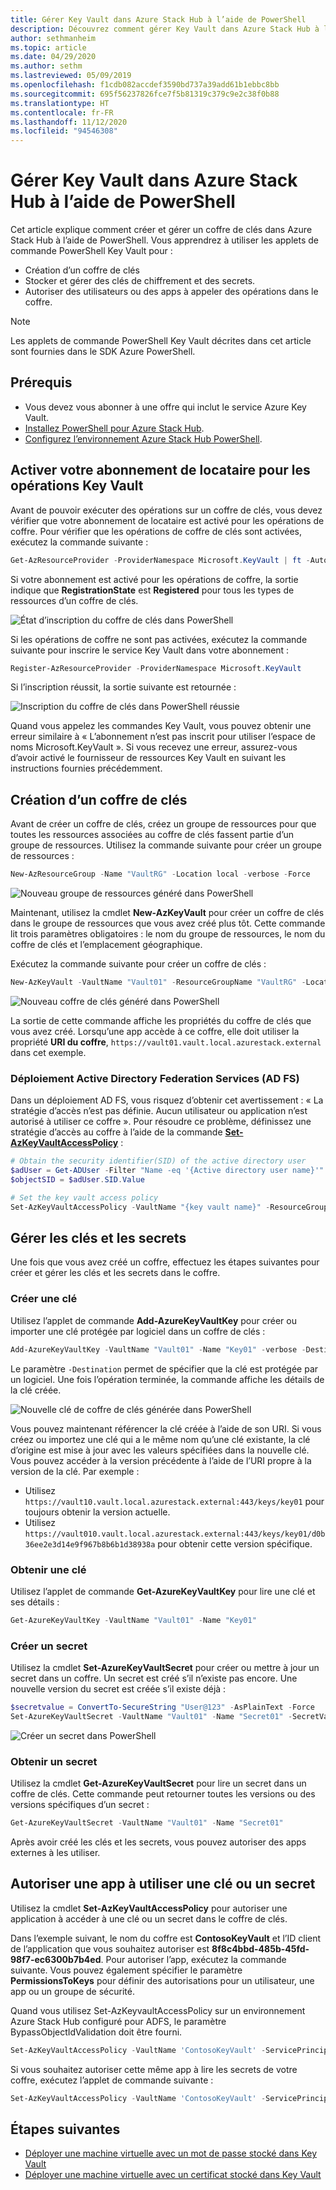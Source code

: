 ```yaml
---
title: Gérer Key Vault dans Azure Stack Hub à l’aide de PowerShell
description: Découvrez comment gérer Key Vault dans Azure Stack Hub à l’aide de PowerShell.
author: sethmanheim
ms.topic: article
ms.date: 04/29/2020
ms.author: sethm
ms.lastreviewed: 05/09/2019
ms.openlocfilehash: f1cdb082accdef3590bd737a39add61b1ebbc8bb
ms.sourcegitcommit: 695f56237826fce7f5b81319c379c9e2c38f0b88
ms.translationtype: HT
ms.contentlocale: fr-FR
ms.lasthandoff: 11/12/2020
ms.locfileid: "94546308"
---
```

# <a name="manage-key-vault-in-azure-stack-hub-using-powershell"></a>Gérer Key Vault dans Azure Stack Hub à l’aide de PowerShell

Cet article explique comment créer et gérer un coffre de clés dans Azure Stack Hub à l’aide de PowerShell. Vous apprendrez à utiliser les applets de commande PowerShell Key Vault pour :

* Création d’un coffre de clés
* Stocker et gérer des clés de chiffrement et des secrets.
* Autoriser des utilisateurs ou des apps à appeler des opérations dans le coffre.

>[!NOTE]
>Les applets de commande PowerShell Key Vault décrites dans cet article sont fournies dans le SDK Azure PowerShell.

## <a name="prerequisites"></a>Prérequis

* Vous devez vous abonner à une offre qui inclut le service Azure Key Vault.
* [Installez PowerShell pour Azure Stack Hub](../operator/powershell-install-az-module.md).
* [Configurez l’environnement Azure Stack Hub PowerShell](azure-stack-powershell-configure-user.md).

## <a name="enable-your-tenant-subscription-for-key-vault-operations"></a>Activer votre abonnement de locataire pour les opérations Key Vault

Avant de pouvoir exécuter des opérations sur un coffre de clés, vous devez vérifier que votre abonnement de locataire est activé pour les opérations de coffre. Pour vérifier que les opérations de coffre de clés sont activées, exécutez la commande suivante :

```powershell  
Get-AzResourceProvider -ProviderNamespace Microsoft.KeyVault | ft -Autosize
```

Si votre abonnement est activé pour les opérations de coffre, la sortie indique que **RegistrationState** est **Registered** pour tous les types de ressources d’un coffre de clés.

![État d’inscription du coffre de clés dans PowerShell](media/azure-stack-key-vault-manage-powershell/image1.png)

Si les opérations de coffre ne sont pas activées, exécutez la commande suivante pour inscrire le service Key Vault dans votre abonnement :

```powershell
Register-AzResourceProvider -ProviderNamespace Microsoft.KeyVault
```

Si l’inscription réussit, la sortie suivante est retournée :

![Inscription du coffre de clés dans PowerShell réussie](media/azure-stack-key-vault-manage-powershell/image2.png)

Quand vous appelez les commandes Key Vault, vous pouvez obtenir une erreur similaire à « L’abonnement n’est pas inscrit pour utiliser l’espace de noms Microsoft.KeyVault ». Si vous recevez une erreur, assurez-vous d’avoir activé le fournisseur de ressources Key Vault en suivant les instructions fournies précédemment.

## <a name="create-a-key-vault"></a>Création d’un coffre de clés

Avant de créer un coffre de clés, créez un groupe de ressources pour que toutes les ressources associées au coffre de clés fassent partie d’un groupe de ressources. Utilisez la commande suivante pour créer un groupe de ressources :

```powershell
New-AzResourceGroup -Name "VaultRG" -Location local -verbose -Force
```

![Nouveau groupe de ressources généré dans PowerShell](media/azure-stack-key-vault-manage-powershell/image3.png)

Maintenant, utilisez la cmdlet **New-AzKeyVault** pour créer un coffre de clés dans le groupe de ressources que vous avez créé plus tôt. Cette commande lit trois paramètres obligatoires : le nom du groupe de ressources, le nom du coffre de clés et l’emplacement géographique.

Exécutez la commande suivante pour créer un coffre de clés :

```powershell
New-AzKeyVault -VaultName "Vault01" -ResourceGroupName "VaultRG" -Location local -verbose
```

![Nouveau coffre de clés généré dans PowerShell](media/azure-stack-key-vault-manage-powershell/image4.png)

La sortie de cette commande affiche les propriétés du coffre de clés que vous avez créé. Lorsqu’une app accède à ce coffre, elle doit utiliser la propriété **URI du coffre**, `https://vault01.vault.local.azurestack.external` dans cet exemple.

### <a name="active-directory-federation-services-ad-fs-deployment"></a>Déploiement Active Directory Federation Services (AD FS)

Dans un déploiement AD FS, vous risquez d’obtenir cet avertissement : « La stratégie d’accès n’est pas définie. Aucun utilisateur ou application n’est autorisé à utiliser ce coffre ». Pour résoudre ce problème, définissez une stratégie d’accès au coffre à l’aide de la commande [**Set-AzKeyVaultAccessPolicy**](#authorize-an-app-to-use-a-key-or-secret) :

```powershell
# Obtain the security identifier(SID) of the active directory user
$adUser = Get-ADUser -Filter "Name -eq '{Active directory user name}'"
$objectSID = $adUser.SID.Value

# Set the key vault access policy
Set-AzKeyVaultAccessPolicy -VaultName "{key vault name}" -ResourceGroupName "{resource group name}" -ObjectId "{object SID}" -PermissionsToKeys {permissionsToKeys} -PermissionsToSecrets {permissionsToSecrets} -BypassObjectIdValidation
```

## <a name="manage-keys-and-secrets"></a>Gérer les clés et les secrets

Une fois que vous avez créé un coffre, effectuez les étapes suivantes pour créer et gérer les clés et les secrets dans le coffre.

### <a name="create-a-key"></a>Créer une clé

Utilisez l’applet de commande **Add-AzureKeyVaultKey** pour créer ou importer une clé protégée par logiciel dans un coffre de clés :

```powershell
Add-AzureKeyVaultKey -VaultName "Vault01" -Name "Key01" -verbose -Destination Software
```

Le paramètre `-Destination` permet de spécifier que la clé est protégée par un logiciel. Une fois l’opération terminée, la commande affiche les détails de la clé créée.

![Nouvelle clé de coffre de clés générée dans PowerShell](media/azure-stack-key-vault-manage-powershell/image5.png)

Vous pouvez maintenant référencer la clé créée à l’aide de son URI. Si vous créez ou importez une clé qui a le même nom qu’une clé existante, la clé d’origine est mise à jour avec les valeurs spécifiées dans la nouvelle clé. Vous pouvez accéder à la version précédente à l’aide de l’URI propre à la version de la clé. Par exemple :

* Utilisez `https://vault10.vault.local.azurestack.external:443/keys/key01` pour toujours obtenir la version actuelle.
* Utilisez `https://vault010.vault.local.azurestack.external:443/keys/key01/d0b36ee2e3d14e9f967b8b6b1d38938a` pour obtenir cette version spécifique.

### <a name="get-a-key"></a>Obtenir une clé

Utilisez l’applet de commande **Get-AzureKeyVaultKey** pour lire une clé et ses détails :

```powershell
Get-AzureKeyVaultKey -VaultName "Vault01" -Name "Key01"
```

### <a name="create-a-secret"></a>Créer un secret

Utilisez la cmdlet **Set-AzureKeyVaultSecret** pour créer ou mettre à jour un secret dans un coffre. Un secret est créé s’il n’existe pas encore. Une nouvelle version du secret est créée s’il existe déjà :

```powershell
$secretvalue = ConvertTo-SecureString "User@123" -AsPlainText -Force
Set-AzureKeyVaultSecret -VaultName "Vault01" -Name "Secret01" -SecretValue $secretvalue
```

![Créer un secret dans PowerShell](media/azure-stack-key-vault-manage-powershell/image6.png)

### <a name="get-a-secret"></a>Obtenir un secret

Utilisez la cmdlet **Get-AzureKeyVaultSecret** pour lire un secret dans un coffre de clés. Cette commande peut retourner toutes les versions ou des versions spécifiques d’un secret :

```powershell
Get-AzureKeyVaultSecret -VaultName "Vault01" -Name "Secret01"
```

Après avoir créé les clés et les secrets, vous pouvez autoriser des apps externes à les utiliser.

## <a name="authorize-an-app-to-use-a-key-or-secret"></a>Autoriser une app à utiliser une clé ou un secret

Utilisez la cmdlet **Set-AzKeyVaultAccessPolicy** pour autoriser une application à accéder à une clé ou un secret dans le coffre de clés.

Dans l’exemple suivant, le nom du coffre est **ContosoKeyVault** et l’ID client de l’application que vous souhaitez autoriser est **8f8c4bbd-485b-45fd-98f7-ec6300b7b4ed**. Pour autoriser l’app, exécutez la commande suivante. Vous pouvez également spécifier le paramètre **PermissionsToKeys** pour définir des autorisations pour un utilisateur, une app ou un groupe de sécurité.

Quand vous utilisez Set-AzKeyvaultAccessPolicy sur un environnement Azure Stack Hub configuré pour ADFS, le paramètre BypassObjectIdValidation doit être fourni.

```powershell
Set-AzKeyVaultAccessPolicy -VaultName 'ContosoKeyVault' -ServicePrincipalName 8f8c4bbd-485b-45fd-98f7-ec6300b7b4ed -PermissionsToKeys decrypt,sign -BypassObjectIdValidation
```

Si vous souhaitez autoriser cette même app à lire les secrets de votre coffre, exécutez l’applet de commande suivante :

```powershell
Set-AzKeyVaultAccessPolicy -VaultName 'ContosoKeyVault' -ServicePrincipalName 8f8c4bbd-485b-45fd-98f7-ec6300 -PermissionsToKeys Get -BypassObjectIdValidation
```

## <a name="next-steps"></a>Étapes suivantes

* [Déployer une machine virtuelle avec un mot de passe stocké dans Key Vault](azure-stack-key-vault-deploy-vm-with-secret.md)
* [Déployer une machine virtuelle avec un certificat stocké dans Key Vault](azure-stack-key-vault-push-secret-into-vm.md)
